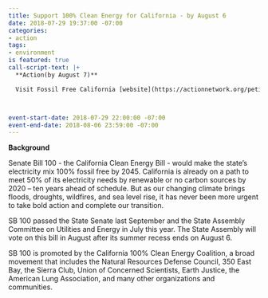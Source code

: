 ```yaml
---
title: Support 100% Clean Energy for California - by August 6
date: 2018-07-29 19:37:00 -07:00
categories:
- action
tags:
- environment
is featured: true
call-script-text: |+
  **Action(by August 7)**

  Visit Fossil Free California [website](https://actionnetwork.org/petitions/support-sb-100-move-california-to-100-clean-electricity?nowrapper=true&referrer=&source=direct_link).



event-start-date: 2018-07-29 22:00:00 -07:00
event-end-date: 2018-08-06 23:59:00 -07:00
---
```




**Background**

Senate Bill 100 - the California Clean Energy Bill - would make the state’s electricity mix 100% fossil free by 2045. California is already on a path to meet 50% of its electricity needs by renewable or no carbon sources by 2020 – ten years ahead of schedule.  But as our changing climate brings floods, droughts, wildfires, and sea level rise, it has never been more urgent to take bold action and complete our transition. 

SB 100 passed the State Senate last September and the State Assembly Committee on Utilities and Energy in July this year. The State Assembly will vote on this bill in August after its summer recess ends on August 6. 

SB 100 is promoted by the California 100% Clean Energy Coalition, a broad movement that includes the Natural Resources Defense Council, 350 East Bay, the Sierra Club, Union of Concerned Scientists, Earth Justice, the American Lung Association, and many other organizations and communities. 